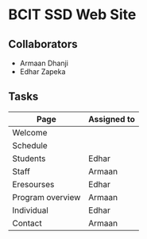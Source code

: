 # BCIT SSD Web Site

## Collaborators
* Armaan Dhanji
* Edhar Zapeka

## Tasks

Page  | Assigned to
------------- | -------------
Welcome  | 
Schedule  | 
Students  | Edhar
Staff  | Armaan
Eresourses  | Edhar
Program overview  | Armaan
Individual  | Edhar
Contact  | Armaan
